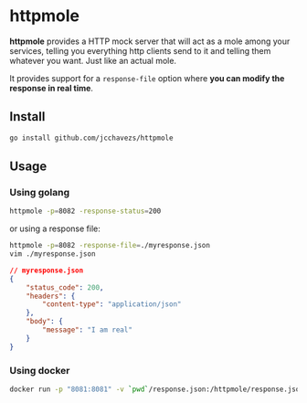 # httpmole

**httpmole** provides a HTTP mock server that will act as a mole among your services, telling you everything http clients send to it and telling them whatever you want. Just like an actual mole.

It provides support for a `response-file` option where **you can modify the response in real time**.

## Install

```bash
go install github.com/jcchavezs/httpmole
```

## Usage

### Using golang

```bash
httpmole -p=8082 -response-status=200
```

or using a response file:

```bash
httpmole -p=8082 -response-file=./myresponse.json
vim ./myresponse.json
```

```json
// myresponse.json
{
    "status_code": 200,
    "headers": {
        "content-type": "application/json"
    },
    "body": {
        "message": "I am real"
    }
}
```

### Using docker

```bash
docker run -p "8081:8081" -v `pwd`/response.json:/httpmole/response.json -response-file=/httpmole/response.json
```
